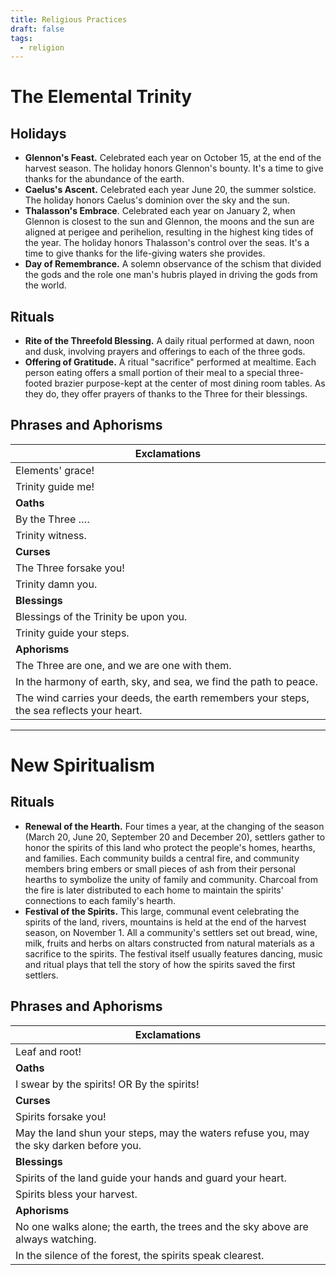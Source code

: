 ```yaml
---
title: Religious Practices
draft: false
tags:
  - religion
---
```

# The Elemental Trinity
## Holidays
* **Glennon's Feast.** Celebrated each year on October 15, at the end of the harvest season. The holiday honors Glennon's bounty. It's a time to give thanks for the abundance of the earth.
* **Caelus's Ascent.** Celebrated each year June 20, the summer solstice. The holiday honors Caelus's dominion over the sky and the sun.
* **Thalasson's Embrace**. Celebrated each year on January 2, when Glennon is closest to the sun and Glennon, the moons and the sun are aligned at perigee and perihelion, resulting in the highest king tides of the year. The holiday honors Thalasson's control over the seas. It's a time to give thanks for the life-giving waters she provides.
* **Day of Remembrance.** A solemn observance of the schism that divided the gods and the role one man's hubris played in driving the gods from the world.
## Rituals
* **Rite of the Threefold Blessing.** A daily ritual performed at dawn, noon and dusk, involving prayers and offerings to each of the three gods.
* **Offering of Gratitude.** A ritual "sacrifice" performed at mealtime. Each person eating offers a small portion of their meal to a special three-footed brazier purpose-kept at the center of most dining room tables. As they do, they offer prayers of thanks to the Three for their blessings.
## Phrases and Aphorisms

| Exclamations                                                                              |
| ----------------------------------------------------------------------------------------- |
| Elements' grace!                                                                          |
| Trinity guide me!                                                                         |
| **Oaths**                                                                                 |
| By the Three ….                                                                           |
| Trinity witness.                                                                          |
| **Curses**                                                                                |
| The Three forsake you!                                                                    |
| Trinity damn you.                                                                         |
| **Blessings**                                                                             |
| Blessings of the Trinity be upon you.                                                     |
| Trinity guide your steps.                                                                 |
| **Aphorisms**                                                                             |
| The Three are one, and we are one with them.                                              |
| In the harmony of earth, sky, and sea, we find the path to peace.                         |
| The wind carries your deeds, the earth remembers your steps, the sea reflects your heart. |

---
# New Spiritualism
## Rituals
* **Renewal of the Hearth.** Four times a year, at the changing of the season (March 20, June 20, September 20 and December 20), settlers gather to honor the spirits of this land who protect the people's homes, hearths, and families. Each community builds a central fire, and community members bring embers or small pieces of ash from their personal hearths to symbolize the unity of family and community. Charcoal from the fire is later distributed to each home to maintain the spirits' connections to each family's hearth.
* **Festival of the Spirits.** This large, communal event celebrating the spirits of the land, rivers, mountains is held at the end of the harvest season, on November 1. All a community's settlers  set out bread, wine, milk, fruits and herbs on altars constructed from natural materials as a sacrifice to the spirits. The festival itself usually features dancing, music and ritual plays that tell the story of how the spirits saved the first settlers. 
## Phrases and Aphorisms

| Exclamations                                                                            |
| --------------------------------------------------------------------------------------- |
| Leaf and root!                                                                          |
| **Oaths**                                                                               |
| I swear by the spirits! OR By the spirits!                                              |
| **Curses**                                                                              |
| Spirits forsake you!                                                                    |
| May the land shun your steps, may the waters refuse you, may the sky darken before you. |
| **Blessings**                                                                           |
| Spirits of the land guide your hands and guard your heart.                              |
| Spirits bless your harvest.                                                             |
| **Aphorisms**                                                                           |
| No one walks alone; the earth, the trees and the sky above are always watching.         |
| In the silence of the forest, the spirits speak clearest.                               |
